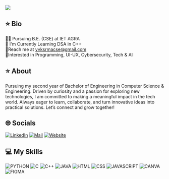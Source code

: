 [![](https://visitcount.itsvg.in/api?id=vvksrma&icon=0&color=0)](https://visitcount.itsvg.in)


## ⭐ Bio
👨‍🎓 Pursuing B.E. (CSE) at IET AGRA<br>📙 I'm Currently Learning DSA in C++<br>📧Reach me at vvksrmacse@gmail.com<br>🤩Interested in Programming, UI-UX, Cybersecurity, Tech & AI

## ⭐ About
Pursuing my second year of Bachelor of Engineering in Computer Science & Engineering. Driven by curiosity and a passion for exploring new technologies, I am committed to making a meaningful impact in the tech world. Always eager to learn, collaborate, and turn innovative ideas into practical solutions. Let’s connect and grow together!


## 🌐 Socials
[![LinkedIn](https://img.shields.io/badge/LinkedIn-0077B5?style=for-the-badge&logo=linkedin&logoColor=white)](https://linkedin.com/in/hello-vivek)
[![Mail](https://img.shields.io/badge/Gmail-D14836?style=for-the-badge&logo=gmail&logoColor=white)](mailto:viveksharma0390@gmail.com)
[![Website](https://img.shields.io/badge/website-000000?style=for-the-badge&logo=About.me&logoColor=white)](https://vvksrma.github.io/)

## 💻 My Skills

![PYTHON](https://img.shields.io/badge/Python-3776AB?style=for-the-badge&logo=python&logoColor=white)
![C ](https://img.shields.io/badge/C-00599C?style=for-the-badge&logo=c&logoColor=white)
![C++](https://img.shields.io/badge/C%2B%2B-00599C?style=for-the-badge&logo=c%2B%2B&logoColor=white)
![JAVA](https://img.shields.io/badge/Java-ED8B00?style=for-the-badge&logo=openjdk&logoColor=white)
![HTML](https://img.shields.io/badge/HTML-239120?style=for-the-badge&logo=html5&logoColor=white)
![CSS](https://img.shields.io/badge/CSS-239120?&style=for-the-badge&logo=css3&logoColor=white)
![JAVASCRIPT](https://img.shields.io/badge/JavaScript-F7DF1E?style=for-the-badge&logo=javascript&logoColor=black)
![CANVA](https://img.shields.io/badge/Canva-%2300C4CC.svg?&style=for-the-badge&logo=Canva&logoColor=white)
![FIGMA](https://img.shields.io/badge/Figma-F24E1E?style=for-the-badge&logo=figma&logoColor=white)
